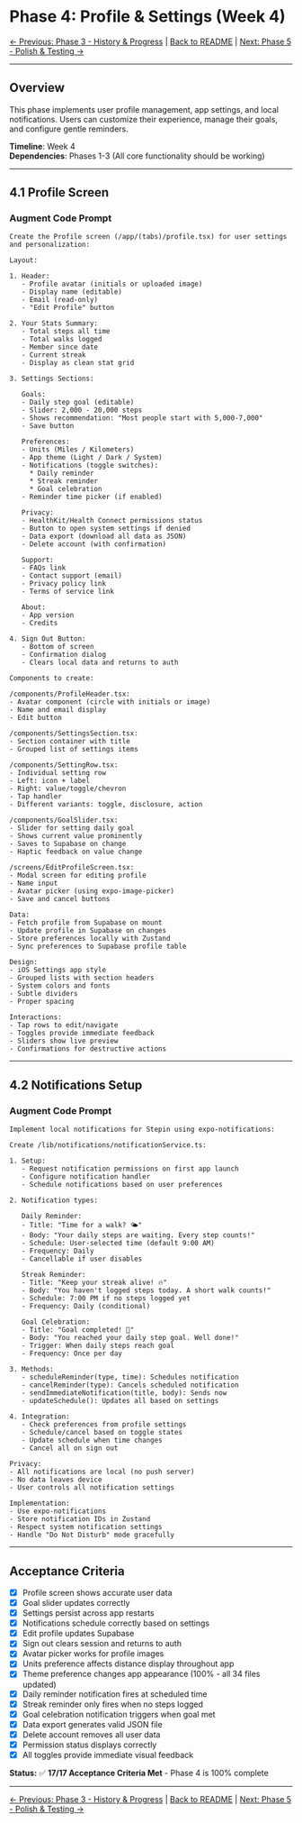 # Phase 4: Profile & Settings (Week 4)

[← Previous: Phase 3 - History & Progress](phase-3-history-progress.md) | [Back to README](README.md) | [Next: Phase 5 - Polish & Testing →](phase-5-polish-testing.md)

---

## Overview

This phase implements user profile management, app settings, and local notifications. Users can customize their experience, manage their goals, and configure gentle reminders.

**Timeline**: Week 4  
**Dependencies**: Phases 1-3 (All core functionality should be working)

---

## 4.1 Profile Screen

### Augment Code Prompt

```
Create the Profile screen (/app/(tabs)/profile.tsx) for user settings and personalization:

Layout:

1. Header:
   - Profile avatar (initials or uploaded image)
   - Display name (editable)
   - Email (read-only)
   - "Edit Profile" button

2. Your Stats Summary:
   - Total steps all time
   - Total walks logged
   - Member since date
   - Current streak
   - Display as clean stat grid

3. Settings Sections:

   Goals:
   - Daily step goal (editable)
   - Slider: 2,000 - 20,000 steps
   - Shows recommendation: "Most people start with 5,000-7,000"
   - Save button

   Preferences:
   - Units (Miles / Kilometers)
   - App theme (Light / Dark / System)
   - Notifications (toggle switches):
     * Daily reminder
     * Streak reminder
     * Goal celebration
   - Reminder time picker (if enabled)

   Privacy:
   - HealthKit/Health Connect permissions status
   - Button to open system settings if denied
   - Data export (download all data as JSON)
   - Delete account (with confirmation)

   Support:
   - FAQs link
   - Contact support (email)
   - Privacy policy link
   - Terms of service link

   About:
   - App version
   - Credits

4. Sign Out Button:
   - Bottom of screen
   - Confirmation dialog
   - Clears local data and returns to auth

Components to create:

/components/ProfileHeader.tsx:
- Avatar component (circle with initials or image)
- Name and email display
- Edit button

/components/SettingsSection.tsx:
- Section container with title
- Grouped list of settings items

/components/SettingRow.tsx:
- Individual setting row
- Left: icon + label
- Right: value/toggle/chevron
- Tap handler
- Different variants: toggle, disclosure, action

/components/GoalSlider.tsx:
- Slider for setting daily goal
- Shows current value prominently
- Saves to Supabase on change
- Haptic feedback on value change

/screens/EditProfileScreen.tsx:
- Modal screen for editing profile
- Name input
- Avatar picker (using expo-image-picker)
- Save and cancel buttons

Data:
- Fetch profile from Supabase on mount
- Update profile in Supabase on changes
- Store preferences locally with Zustand
- Sync preferences to Supabase profile table

Design:
- iOS Settings app style
- Grouped lists with section headers
- System colors and fonts
- Subtle dividers
- Proper spacing

Interactions:
- Tap rows to edit/navigate
- Toggles provide immediate feedback
- Sliders show live preview
- Confirmations for destructive actions
```

---

## 4.2 Notifications Setup

### Augment Code Prompt

```
Implement local notifications for Stepin using expo-notifications:

Create /lib/notifications/notificationService.ts:

1. Setup:
   - Request notification permissions on first app launch
   - Configure notification handler
   - Schedule notifications based on user preferences

2. Notification types:

   Daily Reminder:
   - Title: "Time for a walk? 🌤️"
   - Body: "Your daily steps are waiting. Every step counts!"
   - Schedule: User-selected time (default 9:00 AM)
   - Frequency: Daily
   - Cancellable if user disables

   Streak Reminder:
   - Title: "Keep your streak alive! 🔥"
   - Body: "You haven't logged steps today. A short walk counts!"
   - Schedule: 7:00 PM if no steps logged yet
   - Frequency: Daily (conditional)

   Goal Celebration:
   - Title: "Goal completed! 🎉"
   - Body: "You reached your daily step goal. Well done!"
   - Trigger: When daily steps reach goal
   - Frequency: Once per day

3. Methods:
   - scheduleReminder(type, time): Schedules notification
   - cancelReminder(type): Cancels scheduled notification
   - sendImmediateNotification(title, body): Sends now
   - updateSchedule(): Updates all based on settings

4. Integration:
   - Check preferences from profile settings
   - Schedule/cancel based on toggle states
   - Update schedule when time changes
   - Cancel all on sign out

Privacy:
- All notifications are local (no push server)
- No data leaves device
- User controls all notification settings

Implementation:
- Use expo-notifications
- Store notification IDs in Zustand
- Respect system notification settings
- Handle "Do Not Disturb" mode gracefully
```

---

## Acceptance Criteria

- [x] Profile screen shows accurate user data
- [x] Goal slider updates correctly
- [x] Settings persist across app restarts
- [x] Notifications schedule correctly based on settings
- [x] Edit profile updates Supabase
- [x] Sign out clears session and returns to auth
- [x] Avatar picker works for profile images
- [x] Units preference affects distance display throughout app
- [x] Theme preference changes app appearance (100% - all 34 files updated)
- [x] Daily reminder notification fires at scheduled time
- [x] Streak reminder only fires when no steps logged
- [x] Goal celebration notification triggers when goal met
- [x] Data export generates valid JSON file
- [x] Delete account removes all user data
- [x] Permission status displays correctly
- [x] All toggles provide immediate visual feedback

**Status:** ✅ **17/17 Acceptance Criteria Met** - Phase 4 is 100% complete

---

[← Previous: Phase 3 - History & Progress](phase-3-history-progress.md) | [Back to README](README.md) | [Next: Phase 5 - Polish & Testing →](phase-5-polish-testing.md)

